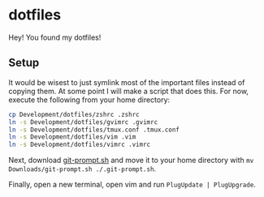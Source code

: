 # dotfiles
Hey! You found my dotfiles!

## Setup
It would be wisest to just symlink most of the important files instead of copying them. At some point I will make a script that does this. For now, execute the following from your home directory:

```bash
cp Development/dotfiles/zshrc .zshrc
ln -s Development/dotfiles/gvimrc .gvimrc
ln -s Development/dotfiles/tmux.conf .tmux.conf
ln -s Development/dotfiles/vim .vim
ln -s Development/dotfiles/vimrc .vimrc
```

Next, download [git-prompt.sh](https://github.com/git/git/blob/master/contrib/completion/git-prompt.sh) and move it to your home directory with `mv Downloads/git-prompt.sh ./.git-prompt.sh`.

Finally, open a new terminal, open vim and run `PlugUpdate | PlugUpgrade`.
